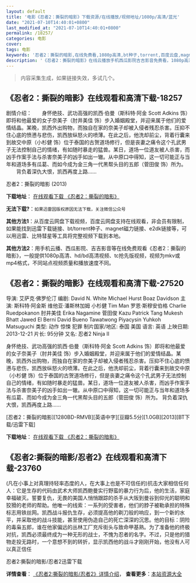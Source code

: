 ```yaml
---
layout: default
title: '电影《忍者2：撕裂的暗影》下载资源/在线播放/视频地址/1080p/高清/蓝光'
date: "2021-07-10T14:40:01+0800"
last_modified_at: "2021-07-10T14:40:01+0800"
permalink: /18257/
categories: 电影
cover:
tags: 电影
keywords: '忍者2：撕裂的暗影,在线免费看,1080p高清,bt种子,torrent,百度云盘,magnet,磁力链,迅雷下载资源'
description: '《忍者2：撕裂的暗影》在线云播放手机西瓜影院吉吉影音免费看，1080p高清bd/hd未删减完整版和tc抢先枪版，mkv/mp4格式，附带bt/torrent种子、magnet/磁力链、百度云盘、网盘资源迅雷下载链接'
---
```


>内容采集生成，如果链接失效，多试几个。


## 《忍者2：撕裂的暗影》在线观看和高清下载-18257

剧情介绍：　　身怀绝技、武功高强的凯西·伯曼（斯科特·阿金 Scott Adkins 饰）即将和他最爱的女子奈美子（肘井美佳 饰）步入婚姻殿堂，并迎来属于他们的爱情结晶。某晚，凯西外出购物，而独自在家的奈美子却被入侵者残忍杀害。压抑不住心底的愤懑与悲伤，凯西放纵怒火的喷薄。在此之后，他洗却前尘，背着行囊来到故交中原（小杉健 饰）位于泰国的古贺道场修行，但是丧妻之痛令这个孔武男子无法控制自己的情绪，有如随时暴走的猛兽。某日，道场一位道友被人杀害，而凶手作案手法与杀害奈美子的凶手如出一辙。从中原口中得知，这一切可能正与当年和道场多有瓜葛、而如今成为金三角一代黑帮头目的五郎（菅田俊 饰）所为。  　　背负着深仇大恨，凯西再度上路……


忍者2：撕裂的暗影 (2013)

**下载地址**： [在线观看下载 《忍者2：撕裂的暗影》](https://www.btbtdy.me/btdy/dy3080.html) 


**无法下载?**：`如果迅雷因版权原因无法下载，关注微信公众号 `

**其他方法1**：从百度云网盘下载视频，百度云网盘支持在线观看，非会员有限制，如果能找到迅雷下载链接、bt/torrent种子、magnet磁力链接、e2dk链接等，可以用迅雷、比特彗星等工具将完整视频下载到本地。

**其他方法2**：用手机云播、西瓜影院、吉吉影音等在线免费观看《忍者2：撕裂的暗影》，一般提供1080p高清、hd/bd高清视频、tc抢先版视频，视频为mkv或mp4格式，不同站点视频质量和播放速度不同。


## 《忍者2：撕裂的暗影》在线观看和高清下载-27520

导演: 艾萨克·佛罗伦汀 编剧: David N. White Michael Hurst Boaz Davidson 主演: 斯科特·阿金斯 维他亚·潘斯林加姆 小杉健 Tim Man 罗恩·斯穆安伯格 Charlie Ruedpokanon 肘井美佳 Erika Nagamine 菅田俊 Kazu Patrick Tang Mukesh Bhatt Jawed El Berni David Bueno Tawatwong Piyacysin Yuhkoh Matsuguchi 类型: 动作 惊悚 犯罪 制片国家/地区: 泰国 美国 语言: 英语 上映日期: 2013-12-21 片长: 95分钟 又名: 忍者2 Ninja II

身怀绝技、武功高强的凯西·伯曼（斯科特·阿金 Scott Adkins 饰）即将和他最爱的女子奈美子（肘井美佳 饰）步入婚姻殿堂，并迎来属于他们的爱情结晶。某晚，凯西外出购物，而独自在家的奈美子却被入侵者残忍杀害。压抑不住心底的愤懑与悲伤，凯西放纵怒火的喷薄。在此之后，他洗却前尘，背着行囊来到故交中原（小杉健 饰）位于泰国的古贺道场修行，但是丧妻之痛令这个孔武男子无法控制自己的情绪，有如随时暴走的猛兽。某日，道场一位道友被人杀害，而凶手作案手法与杀害奈美子的凶手如出一辙。从中原口中得知，这一切可能正与当年和道场多有瓜葛、而如今成为金三角一代黑帮头目的五郎（菅田俊 饰）所为。 背负着深仇大恨，凯西再度上路……


[忍者2：撕裂的暗影][1280BD-RMVB][英语中字][豆瓣5.5分][1.0GB][2013][BT下载/迅雷下载]

**下载地址**： [在线观看下载 《忍者2：撕裂的暗影》](https://www.btdx8.com/torrent/ninja_2_2013.html) 


## 《忍者2:撕裂的暗影/忍者2》在线观看和高清下载-23760

(凡在小事上对真理持轻率态度的人，在大事上也是不可信任的)抗击大家相信任何人：它是生存的代码由武术大师凯西鲍曼实行野蛮的暴力行为后，他的生活，家庭幸福破灭。誓要复仇，无畏的美国人悄悄跟踪的杀手从大阪到曼谷到仰光的聪明和狡猾的老师的帮助。他唯一的线索：一系列的受害者，他们的脖子被勒承担的特殊标志用铁丝网。凯西战斗报仇生存，必须提高他的剃刀般的响应，到一个新的水平，并采取他的战斗技能，甚至使用伪造自己的死亡深深的沉思。他的目标：阴险的毒枭五郎，谁在他家偏远的丛林工厂充斥街头与致命甲基熟。为了准备他的终极对抗，凯西必须最终成为一种无形的战士，不愧为忍者的名字。不过，只是他的猎物走投无路时，一个意想不到的转折，显示凯西他的战斗才刚刚开始，他没有人可以真正信任


忍者2:撕裂的暗影/忍者2迅雷下载

**详情查看**： [《忍者2:撕裂的暗影/忍者2》详情介绍](/movie/23760/)， **查看更多**：[本站资源大全](/movie/t/all/)

